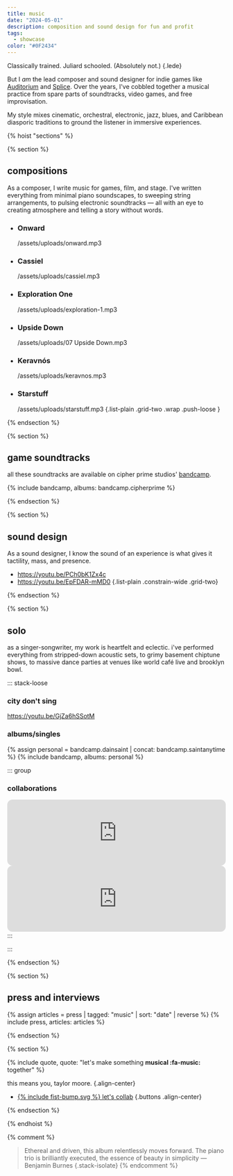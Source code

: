```yaml
---
title: music
date: "2024-05-01"
description: composition and sound design for fun and profit
tags:
  - showcase
color: "#0F2434"
---
```


Classically trained. Juliard schooled. (Absolutely not.)
{.lede}

But I _am_ the lead composer and sound designer for indie games like [Auditorium](https://cipherprime.com/games/auditorium) and [Splice](https://cipherprime.com/games/splice). Over the years, I've cobbled together a musical practice from spare parts of soundtracks, video games, and free improvisation.

My style mixes cinematic, orchestral, electronic, jazz, blues, and Caribbean diasporic traditions to ground the listener in immersive experiences.

{% hoist "sections" %}

{% section %}

## compositions

As a composer, I write music for games, film, and stage. I've written everything from minimal piano soundscapes, to sweeping string arrangements, to pulsing electronic soundtracks — all with an eye to creating atmosphere and telling a story without words.

* ### Onward
  /assets/uploads/onward.mp3
* ### Cassiel
  /assets/uploads/cassiel.mp3
* ### Exploration One
  /assets/uploads/exploration-1.mp3
* ### Upside Down
  /assets/uploads/07 Upside Down.mp3
* ### Keravnós
  /assets/uploads/keravnos.mp3
* ### Starstuff
  /assets/uploads/starstuff.mp3
{.list-plain .grid-two .wrap .push-loose }


{% endsection %}

{% section %}

## game soundtracks
all these soundtracks are available on cipher prime studios' [bandcamp](https://cipherprime.bandcamp.com/).

{% include bandcamp, albums: bandcamp.cipherprime %}

{% endsection %}

{% section %}

## sound design
As a sound designer, I know the sound of an experience is what gives it tactility, mass, and presence.

* https://youtu.be/PCh0bK1Zx4c
* https://youtu.be/EpFDAR-mMD0
{.list-plain .constrain-wide .grid-two}

{% endsection %}

{% section %}

## solo

as a singer-songwriter, my work is heartfelt and eclectic. i've performed everything from stripped-down acoustic sets, to grimy basement chiptune shows, to massive dance parties at venues like world café live and brooklyn bowl.

::: stack-loose

### city don't sing
https://youtu.be/GjZa6hSSotM

### albums/singles
{% assign personal = bandcamp.dainsaint | concat: bandcamp.saintanytime %}
{% include bandcamp, albums: personal %}

::: group

### collaborations

  <iframe style="border-radius:12px; background: var(--color-alpha)" src="https://open.spotify.com/embed/track/558ltuhYDwXj5lHlO6GT4P?theme=0" width="100%" height="152" frameBorder="0" allowfullscreen="" allow="autoplay; clipboard-write; encrypted-media; fullscreen; picture-in-picture" loading="lazy"></iframe>

  <iframe style="border-radius:12px; background: var(--color-alpha)" src="https://open.spotify.com/embed/album/7F5xABrHeCQlf1FbKDniIZ?theme=0" width="100%" height="152" frameBorder="0" allowfullscreen="" allow="autoplay; clipboard-write; encrypted-media; fullscreen; picture-in-picture" loading="lazy"></iframe>
:::
  
:::

{% endsection %}

{% section %}

## press and interviews

{% assign articles = press | tagged: "music" | sort: "date" | reverse %}
{% include press, articles: articles %}

{% endsection %}

{% section %}

{% include quote, quote: "let's make something **musical :fa-music:** together" %}

this means you, taylor moore.
{.align-center}

- [{% include fist-bump.svg %} let's collab](/collab)
  {.buttons .align-center}

{% endsection %}

{% endhoist %}

{% comment %}

> Ethereal and driven, this album relentlessly moves forward. The piano trio is brilliantly executed, the essence of beauty in simplicity
> — Benjamin Burnes
> {.stack-isolate}
> {% endcomment %}
